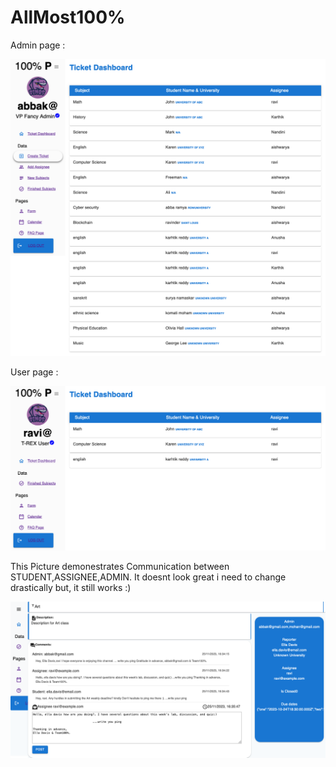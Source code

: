 # AllMost100% 

Admin page :

![Alt text](admin.png)

User page  :

![Alt text](user.png)

This Picture demonestrates Communication between STUDENT,ASSIGNEE,ADMIN. It doesnt look great i need to change drastically but, it still works :)

![Alt text](Commute.png)
